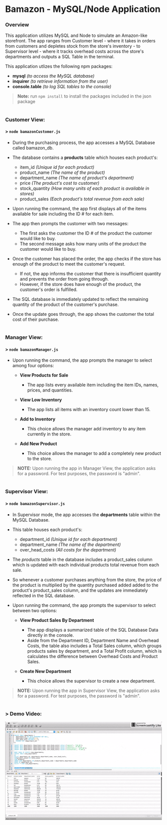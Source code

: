 # Bamazon - MySQL/Node Application

### Overview
This application utilizes MySQL and Node to simulate an Amazon-like storefront. The app ranges from Customer level - where it takes in orders from customers and depletes stock from the store's inventory - to Supervisor level - where it tracks overhead costs across the store's departments and outputs a SQL Table in the terminal.

This application utlizes the following npm packages:
* __mysql__ _(to access the MySQL database)_
* __inquirer__ _(to retrieve information from the user)_
* __console.table__ _(to log SQL tables to the console)_

> __Note:__ run `npm install` to install the packages included in the json package

#

### Customer View:

#### > `node bamazonCustomer.js`

* During the purchasing process, the app accesses a MySQL Database called bamazon_db.

* The database contains a __products__ table which houses each product's:
    * item_id *(Unique id for each product)*
    * product_name *(The name of the product)*
    * department_name *(The name of product's department)*
    * price *(The product's cost to customer)*
    * stock_quantity *(How many units of each product is available in stores)*
    * product_sales *(Each product's total revenue from each sale)*

* Upon running the command, the app first displays all of the items available for sale including the ID # for each item.

* The app then prompts the customer with two messages:
    * The first asks the customer the ID # of the product the customer would like to buy.
    * The second message asks how many units of the product the customer would like to buy.

* Once the customer has placed the order, the app checks if the store has enough of the product to meet the customer's request.
    * If not, the app informs the customer that there is insufficient quantity and prevents the order from going through.
    * However, if the store does have enough of the product, the customer's order is fulfilled.

* The SQL database is immediately updated to reflect the remaining quantity of the product of the customer's purchase.

* Once the update goes through, the app shows the customer the total cost of their purchase.

#

### Manager View: 

#### > `node bamazonManager.js`

* Upon running the command, the app prompts the manager to select among four options:
    * __View Products for Sale__
        * The app lists every available item including the item IDs, names, prices, and quantities.

    * __View Low Inventory__
        * The app lists all items with an inventory count lower than 15.

    * __Add to Inventory__
        * This choice allows the manager add inventory to any item currently in the store.

    * __Add New Product__
        * This choice allows the manager to add a completely new product to the store.    

> __NOTE:__ Upon running the app in Manager View, the application asks for a password. For test purposes, the password is "admin".

#

### Supervisor View: 

#### > `node bamazonSupervisor.js`

* In Supervisor mode, the app accesses the __departments__ table within the MySQL Database.

* This table houses each product's:
    * department_id _(Unique id for each department)_
    * department_name _(The name of the department)_
    * over_head_costs _(All costs for the department)_

* The _products_ table in the database includes a product_sales column which is updated with each individual products total revenue from each sale.

* So whenever a customer purchases anything from the store, the price of the product is multiplied by the quantity purchased added added to the product's product_sales column, and the updates are immediately reflected in the SQL database.

* Upon running the command, the app prompts the supervisor to select between two options:
    * __View Product Sales By Department__
        * The app displays a summarized table of the SQL Database Data directly in the console.
        * Aside from the Department ID, Department Name and Overhead Costs, the table also includes a Total Sales column, which groups products sales by department, and a Total Profit column, which is calculates the difference between Overhead Costs and Product Sales.

    * __Create New Department__
        * This choice allows the supervisor to create a new department.   

> __NOTE:__ Upon running the app in Supervisor View, the application asks for a password. For test purposes, the password is "admin".

#

### > __Demo Video:__

[![Bamazon Demo Video](bamazon1.gif)](https://drive.google.com/open?id=1jDiS1GDwM6pQHTamKHWpE67H-OFAlz9U)
